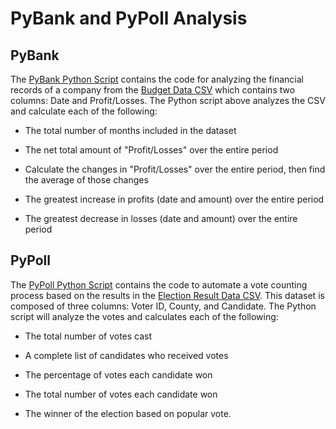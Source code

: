 # PyBank and PyPoll Analysis


## PyBank


The [PyBank Python Script](./PyBank/main.py) contains the code for analyzing the financial records of a company from the [Budget Data CSV](./PyBank/budget_data.csv) which contains two columns: Date and Profit/Losses. The Python script above analyzes the CSV and calculate each of the following:

* The total number of months included in the dataset

* The net total amount of "Profit/Losses" over the entire period

* Calculate the changes in "Profit/Losses" over the entire period, then find the average of those changes

* The greatest increase in profits (date and amount) over the entire period

* The greatest decrease in losses (date and amount) over the entire period


## PyPoll

The [PyPoll Python Script](./PyPoll/main.py) contains the code to automate a vote counting process based on the results in the [Election Result Data CSV](./PyPoll/election_data.csv). This dataset is composed of three columns: Voter ID, County, and Candidate. The Python script will analyze the votes and calculates each of the following:

* The total number of votes cast

* A complete list of candidates who received votes

* The percentage of votes each candidate won

* The total number of votes each candidate won

* The winner of the election based on popular vote.

